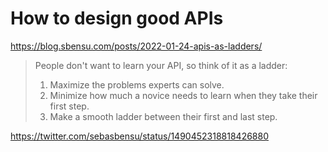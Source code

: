 # How to design good APIs

https://blog.sbensu.com/posts/2022-01-24-apis-as-ladders/


> People don't want to learn your API, so think of it as a ladder:
> 1. Maximize the problems experts can solve.
> 2. Minimize how much a novice needs to learn when they take their first step.
> 3. Make a smooth ladder between their first and last step.

https://twitter.com/sebasbensu/status/1490452318818426880
